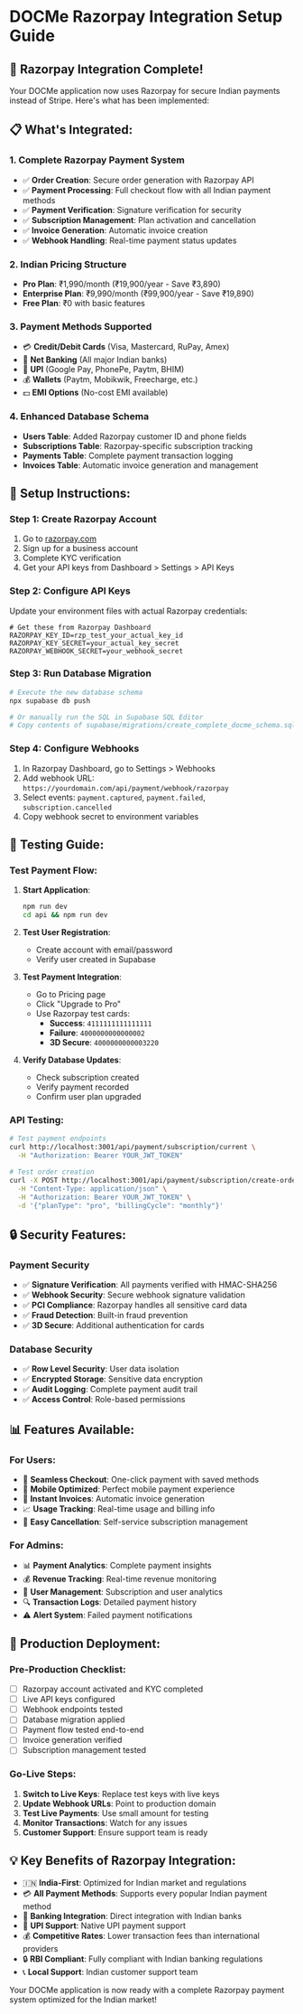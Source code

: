 # DOCMe Razorpay Integration Setup Guide

## 🚀 **Razorpay Integration Complete!**

Your DOCMe application now uses Razorpay for secure Indian payments instead of Stripe. Here's what has been implemented:

## 📋 **What's Integrated:**

### **1. Complete Razorpay Payment System**
- ✅ **Order Creation**: Secure order generation with Razorpay API
- ✅ **Payment Processing**: Full checkout flow with all Indian payment methods
- ✅ **Payment Verification**: Signature verification for security
- ✅ **Subscription Management**: Plan activation and cancellation
- ✅ **Invoice Generation**: Automatic invoice creation
- ✅ **Webhook Handling**: Real-time payment status updates

### **2. Indian Pricing Structure**
- **Pro Plan**: ₹1,990/month (₹19,900/year - Save ₹3,890)
- **Enterprise Plan**: ₹9,990/month (₹99,900/year - Save ₹19,890)
- **Free Plan**: ₹0 with basic features

### **3. Payment Methods Supported**
- 💳 **Credit/Debit Cards** (Visa, Mastercard, RuPay, Amex)
- 🏦 **Net Banking** (All major Indian banks)
- 📱 **UPI** (Google Pay, PhonePe, Paytm, BHIM)
- 💰 **Wallets** (Paytm, Mobikwik, Freecharge, etc.)
- 💵 **EMI Options** (No-cost EMI available)

### **4. Enhanced Database Schema**
- **Users Table**: Added Razorpay customer ID and phone fields
- **Subscriptions Table**: Razorpay-specific subscription tracking
- **Payments Table**: Complete payment transaction logging
- **Invoices Table**: Automatic invoice generation and management

## 🔧 **Setup Instructions:**

### **Step 1: Create Razorpay Account**
1. Go to [razorpay.com](https://razorpay.com)
2. Sign up for a business account
3. Complete KYC verification
4. Get your API keys from Dashboard > Settings > API Keys

### **Step 2: Configure API Keys**
Update your environment files with actual Razorpay credentials:

```env
# Get these from Razorpay Dashboard
RAZORPAY_KEY_ID=rzp_test_your_actual_key_id
RAZORPAY_KEY_SECRET=your_actual_key_secret
RAZORPAY_WEBHOOK_SECRET=your_webhook_secret
```

### **Step 3: Run Database Migration**
```bash
# Execute the new database schema
npx supabase db push

# Or manually run the SQL in Supabase SQL Editor
# Copy contents of supabase/migrations/create_complete_docme_schema.sql
```

### **Step 4: Configure Webhooks**
1. In Razorpay Dashboard, go to Settings > Webhooks
2. Add webhook URL: `https://yourdomain.com/api/payment/webhook/razorpay`
3. Select events: `payment.captured`, `payment.failed`, `subscription.cancelled`
4. Copy webhook secret to environment variables

## 🧪 **Testing Guide:**

### **Test Payment Flow:**
1. **Start Application**:
   ```bash
   npm run dev
   cd api && npm run dev
   ```

2. **Test User Registration**:
   - Create account with email/password
   - Verify user created in Supabase

3. **Test Payment Integration**:
   - Go to Pricing page
   - Click "Upgrade to Pro"
   - Use Razorpay test cards:
     - **Success**: `4111111111111111`
     - **Failure**: `4000000000000002`
     - **3D Secure**: `4000000000003220`

4. **Verify Database Updates**:
   - Check subscription created
   - Verify payment recorded
   - Confirm user plan upgraded

### **API Testing:**
```bash
# Test payment endpoints
curl http://localhost:3001/api/payment/subscription/current \
  -H "Authorization: Bearer YOUR_JWT_TOKEN"

# Test order creation
curl -X POST http://localhost:3001/api/payment/subscription/create-order \
  -H "Content-Type: application/json" \
  -H "Authorization: Bearer YOUR_JWT_TOKEN" \
  -d '{"planType": "pro", "billingCycle": "monthly"}'
```

## 🔒 **Security Features:**

### **Payment Security**
- ✅ **Signature Verification**: All payments verified with HMAC-SHA256
- ✅ **Webhook Security**: Secure webhook signature validation
- ✅ **PCI Compliance**: Razorpay handles all sensitive card data
- ✅ **Fraud Detection**: Built-in fraud prevention
- ✅ **3D Secure**: Additional authentication for cards

### **Database Security**
- ✅ **Row Level Security**: User data isolation
- ✅ **Encrypted Storage**: Sensitive data encryption
- ✅ **Audit Logging**: Complete payment audit trail
- ✅ **Access Control**: Role-based permissions

## 📊 **Features Available:**

### **For Users:**
- 🎯 **Seamless Checkout**: One-click payment with saved methods
- 📱 **Mobile Optimized**: Perfect mobile payment experience
- 🧾 **Instant Invoices**: Automatic invoice generation
- 📈 **Usage Tracking**: Real-time usage and billing info
- 🔄 **Easy Cancellation**: Self-service subscription management

### **For Admins:**
- 📊 **Payment Analytics**: Complete payment insights
- 💰 **Revenue Tracking**: Real-time revenue monitoring
- 👥 **User Management**: Subscription and user analytics
- 🔍 **Transaction Logs**: Detailed payment history
- ⚠️ **Alert System**: Failed payment notifications

## 🚀 **Production Deployment:**

### **Pre-Production Checklist:**
- [ ] Razorpay account activated and KYC completed
- [ ] Live API keys configured
- [ ] Webhook endpoints tested
- [ ] Database migration applied
- [ ] Payment flow tested end-to-end
- [ ] Invoice generation verified
- [ ] Subscription management tested

### **Go-Live Steps:**
1. **Switch to Live Keys**: Replace test keys with live keys
2. **Update Webhook URLs**: Point to production domain
3. **Test Live Payments**: Use small amount for testing
4. **Monitor Transactions**: Watch for any issues
5. **Customer Support**: Ensure support team is ready

## 💡 **Key Benefits of Razorpay Integration:**

- 🇮🇳 **India-First**: Optimized for Indian market and regulations
- 💳 **All Payment Methods**: Supports every popular Indian payment method
- 🏦 **Banking Integration**: Direct integration with Indian banks
- 📱 **UPI Support**: Native UPI payment support
- 💰 **Competitive Rates**: Lower transaction fees than international providers
- 🔒 **RBI Compliant**: Fully compliant with Indian banking regulations
- 📞 **Local Support**: Indian customer support team

Your DOCMe application is now ready with a complete Razorpay payment system optimized for the Indian market!